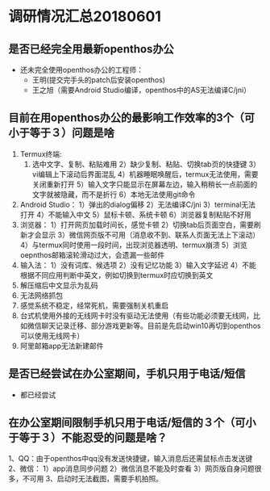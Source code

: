 # 调研情况汇总20180601

## 是否已经完全用最新openthos办公
   - 还未完全使用openthos办公的工程师：
      - 王明(提交完手头的patch后安装openthos)
      - 王之旭（需要Android Studio编译，openthos中的AS无法编译C/jni）

## 目前在用openthos办公的最影响工作效率的3个（可小于等于３）问题是啥
1. Termux终端:
      1) 选中文字、复制、粘贴难用
      2）缺少复制、粘贴、切换tab页的快捷键
      3）vi编辑上下滚动后界面混乱
      4）机器睡眠唤醒后，termux无法使用，需要关闭重新打开
      5）输入文字只能显示在屏幕左边，输入稍稍长一点前面的文字就被隐藏，而不是折行
      6）本地无法使用git命令
2. Android Studio：
      1）弹出的dialog偏移
      2）无法编译C/jni
      3）terminal无法打开
      4）不能输入中文
      5）鼠标卡顿、系统卡顿
      6）浏览器复制粘贴不好用
3. 浏览器：
      1）打开网页加载时间长，感觉卡顿
      2）切换tab后页面空白，需要刷新才会显示
      3）微信网页版不可用（消息收不到、联系人页面无法上下滚动）
      4）与termux同时使用一段时间，出现浏览器透明、termux崩溃
      5）浏览oepnthos邮箱滚轮滑动过大，会遗漏一些邮件
4. 输入法：
      1）没有词库、候选项
      2）没有记忆功能
      3）输入文字延迟
      4）不能根据不同应用判断中英文，例如切换到termux时应切换到英文
5. 解压缩后中文显示为乱码
6. 无法网络抓包
7. 感觉系统不稳定，经常死机，需要强制关机重启
8. 台式机使用外接的无线网卡时没有驱动无法使用（有些功能必须要无线网，比如微信聊天记录迁移、部分游戏更新等。目前是先启动win10再切到openthos可以使用无线网卡）
9. 阿里邮箱app无法新建邮件

## 是否已经尝试在办公室期间，手机只用于电话/短信
   - 都已经尝试

## 在办公室期间限制手机只用于电话/短信的３个（可小于等于３）不能忍受的问题是啥？

1、QQ：由于openthos中qq没有发送快捷键，输入消息后还需鼠标点击发送键
2、微信：
      1）app消息同步问题
      2）微信消息不能及时查看
      3）网页版自身问题很多，不可用
3、启动时无法截图，需要手机拍照。
